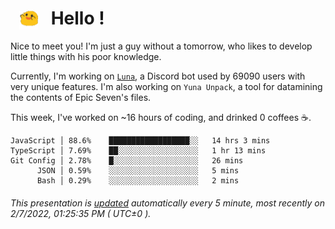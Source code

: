 <h1>   <img src="./spoink.gif" style="vertical-align:middle;" width="30px">   Hello ! </h1>

Nice to meet you! I'm just a guy without a tomorrow, who likes to develop little things with his poor knowledge.

Currently, I'm working on <a href='https://github.com/Asgarrrr/Luna'>`Luna`</a>, a Discord bot used by 69090 users with very unique features. I'm also working on `Yuna Unpack`, a tool for datamining the contents of Epic Seven's files.

This week, I've worked on ~16 hours of coding, and drinked 0 coffees ☕.

```
JavaScript │ 88.6%    ██████████████████░░   14 hrs 3 mins
TypeScript │ 7.69%    ██░░░░░░░░░░░░░░░░░░   1 hr 13 mins
Git Config │ 2.78%    █░░░░░░░░░░░░░░░░░░░   26 mins
      JSON │ 0.59%    ░░░░░░░░░░░░░░░░░░░░   5 mins
      Bash │ 0.29%    ░░░░░░░░░░░░░░░░░░░░   2 mins
```

###### This presentation is [updated](https://github.com/Asgarrrr) automatically every 5 minute, most recently on 2/7/2022, 01:25:35 PM ( UTC±0 ).